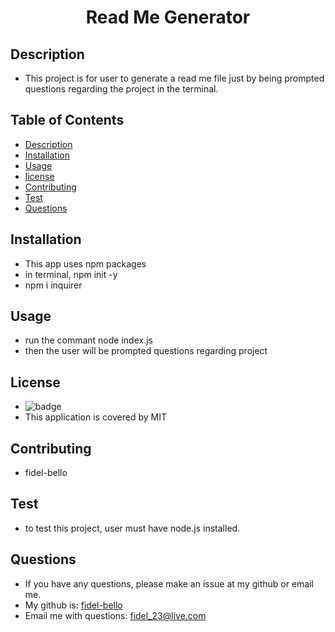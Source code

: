 
   <h1 align="center">Read Me Generator</h1>

   ## Description
   * This project is for user to generate a read me file just by being prompted questions regarding the project in the terminal.

   ## Table of Contents
   * [Description](#Description)
   * [Installation](#Installation)
   * [Usage](#Usage)
   * [license](#License)
   * [Contributing](#Contributing)
   * [Test](#Test)
   * [Questions](#Questions)
   
 

   ## Installation
   * This app uses npm packages 
   * in terminal, npm init -y
   * npm i inquirer

   ## Usage 
   *  run the commant node index.js
   * then the user will be prompted questions regarding project
  
   ## License
   * ![badge](https://img.shields.io/badge/license-MIT-blue)
   * This application is covered by MIT

   ## Contributing
   * fidel-bello

   ## Test
   * to test this project, user must have node.js installed.

   ## Questions
   * If you have any questions, please make an issue at my github or email me.
   * My github is: [fidel-bello](https://github.com/fidel-bello)
   * Email me with questions: fidel_23@live.com

  